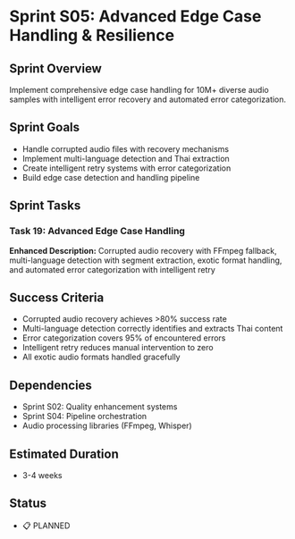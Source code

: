 # Sprint S05: Advanced Edge Case Handling & Resilience

## Sprint Overview
Implement comprehensive edge case handling for 10M+ diverse audio samples with intelligent error recovery and automated error categorization.

## Sprint Goals
- Handle corrupted audio files with recovery mechanisms
- Implement multi-language detection and Thai extraction
- Create intelligent retry systems with error categorization
- Build edge case detection and handling pipeline

## Sprint Tasks

### Task 19: Advanced Edge Case Handling
**Enhanced Description:** Corrupted audio recovery with FFmpeg fallback, multi-language detection with segment extraction, exotic format handling, and automated error categorization with intelligent retry

## Success Criteria
- Corrupted audio recovery achieves >80% success rate
- Multi-language detection correctly identifies and extracts Thai content
- Error categorization covers 95% of encountered errors
- Intelligent retry reduces manual intervention to zero
- All exotic audio formats handled gracefully

## Dependencies
- Sprint S02: Quality enhancement systems
- Sprint S04: Pipeline orchestration
- Audio processing libraries (FFmpeg, Whisper)

## Estimated Duration
- 3-4 weeks

## Status
- 📋 PLANNED